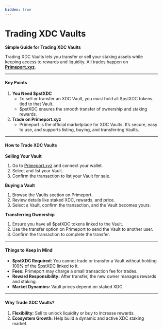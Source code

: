 ```yaml
---
hidden: true
---
```


# Trading XDC Vaults

**Simple Guide for Trading XDC Vaults**

Trading XDC Vaults lets you transfer or sell your staking assets while keeping access to rewards and liquidity. All trades happen on [**Primeport.xyz**](https://primeport.xyz).

***

#### Key Points

1. **You Need $pstXDC**
   * To sell or transfer an XDC Vault, you must hold all $pstXDC tokens tied to that Vault.
   * $pstXDC ensures the smooth transfer of ownership and staking rewards.
2. **Trade on Primeport.xyz**
   * Primeport is the official marketplace for XDC Vaults. It’s secure, easy to use, and supports listing, buying, and transferring Vaults.

***

#### How to Trade XDC Vaults

**Selling Your Vault**

1. Go to [Primeport.xyz](https://primeport.xyz) and connect your wallet.
2. Select and list your Vault.
3. Confirm the transaction to list your Vault for sale.

**Buying a Vault**

1. Browse the Vaults section on Primeport.
2. Review details like staked XDC, rewards, and price.
3. Select a Vault, confirm the transaction, and the Vault becomes yours.

**Transferring Ownership**

1. Ensure you have all $pstXDC tokens linked to the Vault.
2. Use the transfer option on Primeport to send the Vault to another user.
3. Confirm the transaction to complete the transfer.

***

#### Things to Keep in Mind

* **$pstXDC Required:** You cannot trade or transfer a Vault without holding 100% of the $pstXDC linked to it.
* **Fees:** Primeport may charge a small transaction fee for trades.
* **Reward Responsibility:** After transfer, the new owner manages rewards and staking.
* **Market Dynamics:** Vault prices depend on staked XDC.

***

#### Why Trade XDC Vaults?

1. **Flexibility:** Sell to unlock liquidity or buy to increase rewards.
2. **Ecosystem Growth:** Help build a dynamic and active XDC staking market.
